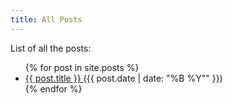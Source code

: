 ```yaml
---
title: All Posts
---
```


List of all the posts:
<ul>
  {% for post in site.posts %}
    <li>
      <a href="{{ post.url }}"> {{ post.title }} </a> ({{ post.date | date: "%B %Y"" }})
    </li>
  {% endfor %}
</ul>
